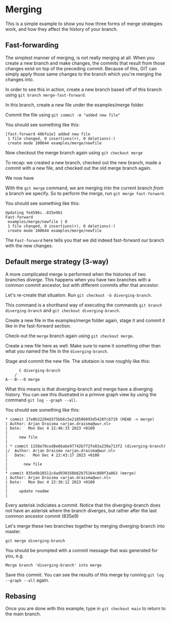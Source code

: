 # Merging

This is a simple example to show you how three forms of merge strategies work, and how they affect the history of your branch.

## Fast-forwarding

The simplest manner of merging, is not really merging at all.
When you create a new branch and make changes, the commits that result from those changes exist on top of the preceding commit.
Because of this, GIT can simply apply those same changes to the branch which you're merging the changes into.

In order to see this in action, create a new branch based off of this branch using ```git branch merge-fast-forward```.

In this branch, create a new file under the examples/merge folder.


Commit the file using ```git commit -m "added new file"```

You should see something like this:

```
[fast-forward 40bfa1e] added new file
 1 file changed, 0 insertions(+), 0 deletions(-)
 create mode 100644 examples/merge/newfile
```

Now checkout the merge branch again using ```git checkout merge```

To recap: we created a new branch, checked out the new branch, made a commit with a new file, and checked out the old merge branch again.

We now have

With the ```git merge``` command, we are merging _into_ the current branch _from_ a branch we specify. So to perform the merge, run ```git merge fast-forward```.

You should see something like this:

```
Updating fe4596c..835e9b1
Fast-forward
 examples/merge/newfile | 0
 1 file changed, 0 insertions(+), 0 deletions(-)
 create mode 100644 examples/merge/newfile
```

The ```Fast-forward``` here tells you that we did indeed fast-forward our branch with the new changes.

## Default merge strategy (3-way)

A more complicated merge is performed when the histories of two branches _diverge_.
This happens when you have two branches with a common commit ancestor, but with different commits after that ancestor.

Let's re-create that situation.
Run ```git checkout -b diverging-branch```.

This command is a shorthand way of executing the commands ```git branch diverging-branch``` and ```git checkout diverging-branch```.

Create a new file in the examples/merge folder again, stage it and commit it like in the fast-forward section.

Check-out the ```merge``` branch again using ```git checkout merge```.

Create a new file here as well.
Make sure to name it something other than what you named the file in the ```diverging-branch```.

Stage and commit the new file.
The situtaion is now roughly like this:

```
      C diverging-branch
    /
A---B---D merge
```

What this means is that diverging-branch and merge have a diverging history.
You can see this illustrated in a primive graph view by using the command ```git log --graph --all```.

You should see something like this:

```
* commit 17e8b32284d375bb6c5e218586893d5428fcb719 (HEAD -> merge)
| Author: Arjan Draisma <arjan.draisma@wur.nl>
| Date:   Mon Dec 4 22:46:33 2023 +0100
|
|     new file
|
| * commit 1158e70ced8e66abe97742b772fe83a239a713f2 (diverging-branch)
|/  Author: Arjan Draisma <arjan.draisma@wur.nl>
|   Date:   Mon Dec 4 22:43:17 2023 +0100
|
|       new file
|
* commit 835e9b10511c4ad930358b62b75164c880f3a863 (merge)
| Author: Arjan Draisma <arjan.draisma@wur.nl>
| Date:   Mon Dec 4 22:36:12 2023 +0100
|
|     update readme
|
```

Every asterisk indiciates a commit.
Notice that the diverging-branch does not have an asterisk where the branch diverges, but rather after the last common ancestor commit (835e9)

Let's merge these two branches together by merging diverging-branch into master.

```git merge diverging-branch```

You should be prompted with a commit message that was generated for you, e.g.

```Merge branch 'diverging-branch' into merge```

Save this commit.
You can see the results of this merge by running ```git log --graph --all``` again.

## Rebasing

Once you are done with this example, type in ```git checkout main``` to return to the main branch.
